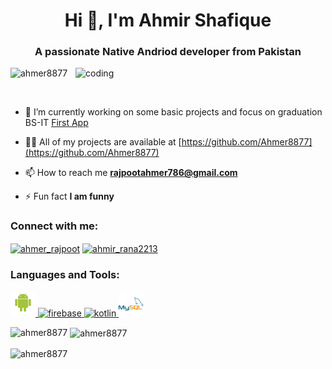 <h1 align="center">Hi 👋, I'm Ahmir Shafique</h1>
<h3 align="center">A passionate Native Andriod developer from Pakistan</h3>
<img align="right"alt="coding"width="400"src="https://user-images.githubusercontent.com/55389276/140866485-8fb1c876-9a8f-4d6a-98dc-08c4981eaf70.gif">

<p align="left"> <img src="https://komarev.com/ghpvc/?username=ahmer8877&label=Profile%20views&color=0e75b6&style=flat" alt="ahmer8877" /> </p>

<p align="left"> <a href="https://twitter.com/" target="blank"><img src="https://img.shields.io/twitter/follow/?logo=twitter&style=for-the-badge" alt="" /></a> </p>

- 🔭 I’m currently working on some basic projects and focus on graduation BS-IT [First App](https://github.com/Ahmer8877/First-App)

- 👨‍💻 All of my projects are available at [https://github.com/Ahmer8877](https://github.com/Ahmer8877)

- 📫 How to reach me **rajpootahmer786@gmail.com**

- ⚡ Fun fact **I am funny**

<h3 align="left">Connect with me:</h3>
<p align="left">
<a href="https://fb.com/ahmer_rajpoot" target="blank"><img align="center" src="https://raw.githubusercontent.com/rahuldkjain/github-profile-readme-generator/master/src/images/icons/Social/facebook.svg" alt="ahmer_rajpoot" height="30" width="40" /></a>
<a href="https://instagram.com/ahmir_rana2213" target="blank"><img align="center" src="https://raw.githubusercontent.com/rahuldkjain/github-profile-readme-generator/master/src/images/icons/Social/instagram.svg" alt="ahmir_rana2213" height="30" width="40" /></a>
</p>

<h3 align="left">Languages and Tools:</h3>
<p align="left"> <a href="https://developer.android.com" target="_blank" rel="noreferrer"> <img src="https://raw.githubusercontent.com/devicons/devicon/master/icons/android/android-original-wordmark.svg" alt="android" width="40" height="40"/> </a> <a href="https://firebase.google.com/" target="_blank" rel="noreferrer"> <img src="https://www.vectorlogo.zone/logos/firebase/firebase-icon.svg" alt="firebase" width="40" height="40"/> </a> <a href="https://kotlinlang.org" target="_blank" rel="noreferrer"> <img src="https://www.vectorlogo.zone/logos/kotlinlang/kotlinlang-icon.svg" alt="kotlin" width="40" height="40"/> </a> <a href="https://www.mysql.com/" target="_blank" rel="noreferrer"> <img src="https://raw.githubusercontent.com/devicons/devicon/master/icons/mysql/mysql-original-wordmark.svg" alt="mysql" width="40" height="40"/> </a> </p>

<p><img align="left" src="https://github-readme-stats.vercel.app/api/top-langs?username=ahmer8877&show_icons=true&locale=en&layout=compact" alt="ahmer8877" /></p>

<p>&nbsp;<img align="center" src="https://github-readme-stats.vercel.app/api?username=ahmer8877&show_icons=true&locale=en" alt="ahmer8877" /></p>

<p><img align="center" src="https://github-readme-streak-stats.herokuapp.com/?user=ahmer8877&" alt="ahmer8877" /></p>


